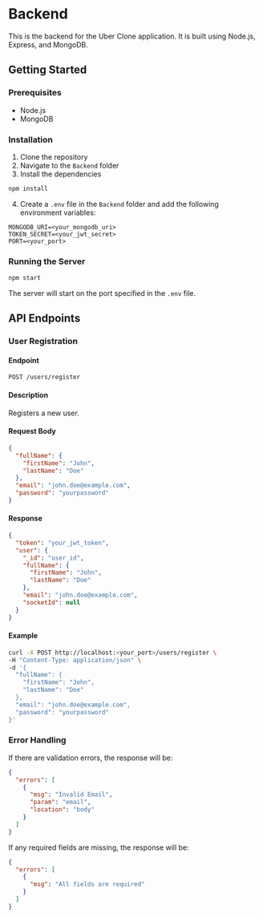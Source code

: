 # Backend

This is the backend for the Uber Clone application. It is built using Node.js, Express, and MongoDB.

## Getting Started

### Prerequisites

- Node.js
- MongoDB

### Installation

1. Clone the repository
2. Navigate to the `Backend` folder
3. Install the dependencies

```sh
npm install
```

4. Create a `.env` file in the `Backend` folder and add the following environment variables:

```
MONGODB_URI=<your_mongodb_uri>
TOKEN_SECRET=<your_jwt_secret>
PORT=<your_port>
```

### Running the Server

```sh
npm start
```

The server will start on the port specified in the `.env` file.

## API Endpoints

### User Registration

#### Endpoint

`POST /users/register`

#### Description

Registers a new user.

#### Request Body

```json
{
  "fullName": {
    "firstName": "John",
    "lastName": "Doe"
  },
  "email": "john.doe@example.com",
  "password": "yourpassword"
}
```

#### Response

```json
{
  "token": "your_jwt_token",
  "user": {
    "_id": "user_id",
    "fullName": {
      "firstName": "John",
      "lastName": "Doe"
    },
    "email": "john.doe@example.com",
    "socketId": null
  }
}
```

#### Example

```sh
curl -X POST http://localhost:<your_port>/users/register \
-H "Content-Type: application/json" \
-d '{
  "fullName": {
    "firstName": "John",
    "lastName": "Doe"
  },
  "email": "john.doe@example.com",
  "password": "yourpassword"
}'
```

### Error Handling

If there are validation errors, the response will be:

```json
{
  "errors": [
    {
      "msg": "Invalid Email",
      "param": "email",
      "location": "body"
    }
  ]
}
```

If any required fields are missing, the response will be:

```json
{
  "errors": [
    {
      "msg": "All fields are required"
    }
  ]
}
```